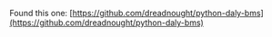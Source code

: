 Found this one: [https://github.com/dreadnought/python-daly-bms](https://github.com/dreadnought/python-daly-bms)

